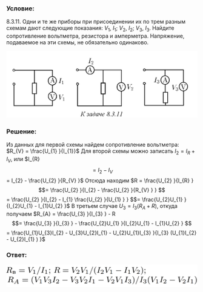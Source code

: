 ###  Условие: 

$8.3.11.$ Одни и те же приборы при присоединении их по трем разным схемам дают следующие показания: $V_1,$ $I_1;$ $V_2,$ $I_2;$ $V_3,$ $I_3.$ Найдите сопротивление вольтметра, резистора и амперметра. Напряжение, подаваемое на эти схемы, не обязательно одинаково. 

![|1019x357, 67%](../../img/8.3.11/statement.png) 

###  Решение: 

Из данных для первой схемы найдем сопротивление вольтметра: $R_{V} = \frac{U_{1} }{I_{1}}$ Для второй схемы можно записать $I_{2} = I_{R} + I_{V}$, или $I_{R} $$= I_{2} - I_{V} $$= I_{2} - \frac{U_{2} }{R_{V} }$ Отсюда находим $R = \frac{U_{2} }{I_{R} } $$= \frac{U_{2} }{I_{2} - \frac{U_{2} }{R_{V} } } $$= \frac{U_{2} }{I_{2} - I_{1} \frac{U_{2} }{U_{1} } } $$= \frac{U_{2}U_{1} }{I_{2}U_{1} - I_{1}U_{2} }$ В третьем случае $U_{3} = I_{3} (R_{A} + R)$, откуда получаем $R_{A} = \frac{U_{3} }{I_{3} } - R $$= \frac{U_{3} }{I_{3} } - \frac{U_{2}U_{1} }{I_{2}U_{1} - I_{1}U_{2} } $$= \frac{U_{1}U_{3}I_{2} - U_{3}U_{2}I_{1} - U_{2}U_{1}I_{3} }{I_{3} (U_{1}I_{2} - U_{2}I_{1} ) }$ 

###  Ответ: 

![|1602x185, 67%](../../img/8.3.11/ans.png) 
